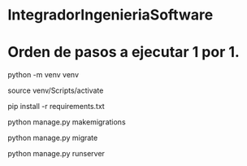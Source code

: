 # IntegradorIngenieriaSoftware

# Orden de pasos a ejecutar 1 por 1.

python -m venv venv

source venv/Scripts/activate

pip install -r requirements.txt

python manage.py makemigrations

python manage.py migrate

python manage.py runserver